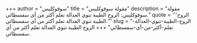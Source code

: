 +++
author = "سوفوكليس"
title = "مقولة سوفوكليس"
description = "مقولة سوفوكليس: الروح الطيبة تنوي العدالة تعلم أكثر من أي سفسطائي."
quote = '''الروح الطيبة تنوي العدالة تعلم أكثر من أي سفسطائي.'''
slug = "الروح-الطيبة-تنوي-العدالة-تعلم-أكثر-من-أي-سفسطائي"
+++
الروح الطيبة تنوي العدالة تعلم أكثر من أي سفسطائي.
